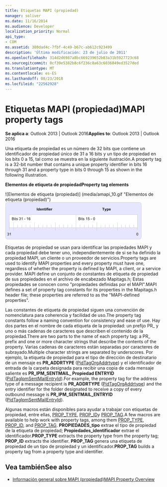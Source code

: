 ```yaml
---
title: Etiquetas MAPI (propiedad)
manager: soliver
ms.date: 11/16/2014
ms.audience: Developer
localization_priority: Normal
api_type:
- COM
ms.assetid: 380dad4c-7fbf-4c49-b67c-ab612c923499
description: 'Última modificación: 23 de julio de 2011'
ms.openlocfilehash: 314d2d6987a8bc669239652b83a31b5927723c68
ms.sourcegitcommit: 0cf39e5382b8c6f236c8a63c6036849ed3527ded
ms.translationtype: MT
ms.contentlocale: es-ES
ms.lasthandoff: 08/23/2018
ms.locfileid: "22562928"
---
```

# <a name="mapi-property-tags"></a><span data-ttu-id="c8e77-103">Etiquetas MAPI (propiedad)</span><span class="sxs-lookup"><span data-stu-id="c8e77-103">MAPI property tags</span></span>
  
<span data-ttu-id="c8e77-104">**Se aplica a**: Outlook 2013 | Outlook 2016</span><span class="sxs-lookup"><span data-stu-id="c8e77-104">**Applies to**: Outlook 2013 | Outlook 2016</span></span> 
  
<span data-ttu-id="c8e77-105">Una etiqueta de propiedad es un número de 32 bits que contiene un identificador de propiedad único de 31 a 16 bits y un tipo de propiedad en los bits 0 a 15, tal como se muestra en la siguiente ilustración.</span><span class="sxs-lookup"><span data-stu-id="c8e77-105">A property tag is a 32-bit number that contains a unique property identifier in bits 16 through 31 and a property type in bits 0 through 15 as shown in the following illustration.</span></span> 
  
<span data-ttu-id="c8e77-106">**Elementos de etiqueta de propiedad**</span><span class="sxs-lookup"><span data-stu-id="c8e77-106">**Property tag elements**</span></span>
  
<span data-ttu-id="c8e77-107">![Elementos de etiqueta (propiedad)] (media/amapi_10.gif "Elementos de etiqueta (propiedad)")</span><span class="sxs-lookup"><span data-stu-id="c8e77-107">![Property tag elements](media/amapi_10.gif "Property tag elements")</span></span>
  
<span data-ttu-id="c8e77-108">Etiquetas de propiedad se usan para identificar las propiedades MAPI y cada propiedad debe tener uno, independientemente de si se ha definido la propiedad MAPI, un cliente o un proveedor de servicios.</span><span class="sxs-lookup"><span data-stu-id="c8e77-108">Property tags are used to identify MAPI properties and every property must have one, regardless of whether the property is defined by MAPI, a client, or a service provider.</span></span> <span data-ttu-id="c8e77-109">MAPI define un conjunto de constantes de etiqueta de propiedad de sus propiedades en el archivo de encabezado Mapitags.h; Estas propiedades se conocen como "propiedades definidas por el MAPI".</span><span class="sxs-lookup"><span data-stu-id="c8e77-109">MAPI defines a set of property tag constants for its properties in the Mapitags.h header file; these properties are referred to as the "MAPI-defined properties".</span></span> 
  
<span data-ttu-id="c8e77-110">Las constantes de etiqueta de propiedad siguen una convención de nomenclatura para coherencia y facilidad de uso.</span><span class="sxs-lookup"><span data-stu-id="c8e77-110">The property tag constants follow a naming convention for consistency and ease of use.</span></span> <span data-ttu-id="c8e77-111">Hay dos partes en el nombre de cada etiqueta de la propiedad: un prefijo PR_ y uno o más cadenas de caracteres que describen el contenido de la propiedad.</span><span class="sxs-lookup"><span data-stu-id="c8e77-111">There are two parts to the name of each property tag: a PR_ prefix and one or more character strings that describe the contents of the property.</span></span> <span data-ttu-id="c8e77-112">Varias cadenas de caracteres están separadas por caracteres de subrayado.</span><span class="sxs-lookup"><span data-stu-id="c8e77-112">Multiple character strings are separated by underscores.</span></span> <span data-ttu-id="c8e77-113">Por ejemplo, la etiqueta de propiedad para el tipo de dirección de destinatario de un mensaje es **PR\_ADDRTYPE** ([PidTagOrgAddrtype](http://msdn.microsoft.com/library/d40b5707-e4d5-4746-88d4-8616a3789789%28Office.15%29.aspx)) y el identificador de entrada de la carpeta designada para recibir una copia de cada mensaje saliente es **PR_IPM_SENTMAIL_ Propiedad ENTRYID** ([PidTagIpmSentMailEntryId](pidtagipmsentmailentryid-canonical-property.md)).</span><span class="sxs-lookup"><span data-stu-id="c8e77-113">For example, the property tag for the address type of a message recipient is **PR\_ADDRTYPE** ([PidTagOrgAddrtype](http://msdn.microsoft.com/library/d40b5707-e4d5-4746-88d4-8616a3789789%28Office.15%29.aspx)) and the entry identifier for the folder designated to receive a copy of every outbound message is **PR_IPM_SENTMAIL_ENTRYID** ([PidTagIpmSentMailEntryId](pidtagipmsentmailentryid-canonical-property.md)).</span></span>
  
<span data-ttu-id="c8e77-114">Algunas macros están disponibles para ayudar a trabajar con etiquetas de propiedad, entre ellas, [PROP_TYPE](prop_type.md), [PROP_ID](prop_id.md)y [PROP_TAG](prop_tag.md).</span><span class="sxs-lookup"><span data-stu-id="c8e77-114">A few macros are available to help work with property tags, among them [PROP_TYPE](prop_type.md), [PROP_ID](prop_id.md), and [PROP_TAG](prop_tag.md).</span></span> <span data-ttu-id="c8e77-115">**PROPIEDADES\_tipo** extrae el tipo de propiedad de la etiqueta de propiedad; **Propiedades\_identificador** extrae el identificador.</span><span class="sxs-lookup"><span data-stu-id="c8e77-115">**PROP\_TYPE** extracts the property type from the property tag; **PROP\_ID** extracts the identifier.</span></span> <span data-ttu-id="c8e77-116">**PROP_TAG** genera una etiqueta de propiedad de un tipo de propiedad y un identificador.</span><span class="sxs-lookup"><span data-stu-id="c8e77-116">**PROP_TAG** builds a property tag from a property type and identifier.</span></span> 
  
## <a name="see-also"></a><span data-ttu-id="c8e77-117">Vea también</span><span class="sxs-lookup"><span data-stu-id="c8e77-117">See also</span></span>

- [<span data-ttu-id="c8e77-118">Información general sobre MAPI (propiedad)</span><span class="sxs-lookup"><span data-stu-id="c8e77-118">MAPI Property Overview</span></span>](mapi-property-overview.md)


